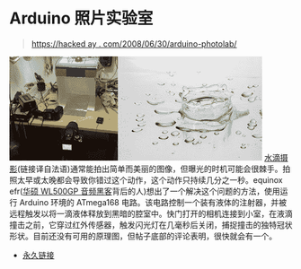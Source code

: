 # Arduino 照片实验室

> [https://hacked ay . com/2008/06/30/arduino-photolab/](https://hackaday.com/2008/06/30/arduino-photolab/)

![](img/fb4eb250622f9ba4f68f23c47d433f61.png)
[水滴摄影](http://64.233.179.104/translate_c?hl=en&sl=fr&tl=en&u=http://www.equinoxefr.org/index.php/post/2008/06/29/arduino-photolab/)(链接译自法语)通常能拍出简单而美丽的图像，但曝光的时机可能会很棘手。拍照太早或太晚都会导致你错过这个动作，这个动作只持续几分之一秒。equinox efr([华硕 WL500GP 音频黑客](http://www.hackaday.com/2008/06/15/asus-wl500gp-audio-hack/)背后的人)想出了一个解决这个问题的方法，使用运行 Arduino 环境的 ATmega168 电路。该电路控制一个装有液体的注射器，并被远程触发以将一滴液体释放到黑暗的腔室中。快门打开的相机连接到小室，在液滴撞击之前，它穿过红外传感器，触发闪光灯在几毫秒后关闭，捕捉撞击的独特冠状形状。目前还没有可用的原理图，但帖子底部的评论表明，很快就会有一个。

*   [永久链接](http://64.233.179.104/translate_c?hl=en&sl=fr&tl=en&u=http://www.equinoxefr.org/index.php/post/2008/06/29/arduino-photolab/)